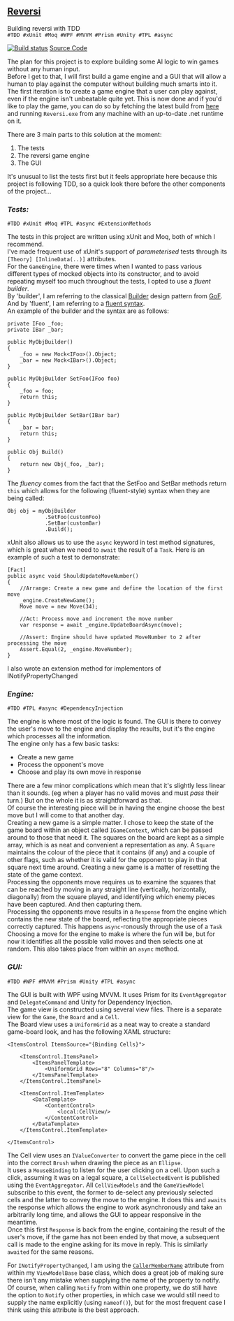 ## [Reversi](https://github.com/alan-conway/Reversi)
Building reversi with TDD  
`#TDD #xUnit #Moq #WPF #MVVM #Prism #Unity #TPL #async`

[![Build status](https://ci.appveyor.com/api/projects/status/7236icqvy63ponk9/branch/master?svg=true)](https://ci.appveyor.com/project/alan-conway/reversi/branch/master)      [Source Code](https://github.com/alan-conway/Reversi)

The plan for this project is to explore building some AI logic to win games without any human input.  
Before I get to that, I will first build a game engine and a GUI that will allow a human to play against the computer without building much smarts into it.  
The first iteration is to create a game engine that a user can play against, even if the engine isn't unbeatable quite yet. This is now done and if you'd like to play the game, you can do so by fetching the latest build from [here](https://ci.appveyor.com/api/projects/alan-conway/reversi/artifacts/Reversi.zip?branch=master&job=Configuration%3A+Release) and running `Reversi.exe` from any machine with an up-to-date .net runtime on it.

There are 3 main parts to this solution at the moment:  
1. The tests  
2. The reversi game engine  
3. The GUI  

It's unusual to list the tests first but it feels appropriate here because this project is following TDD, so a quick look there before the other components of the project...


### _Tests:_  
`#TDD #xUnit #Moq #TPL #async #ExtensionMethods`  

The tests in this project are written using xUnit and Moq, both of which I recommend.  
I've made frequent use of xUnit's support of _parameterised_ tests through its `[Theory] [InlineData(..)]` attributes.  
For the `GameEngine`, there were times when I wanted to pass various different types of mocked objects into its constructor, and to avoid repeating myself too much throughout the tests, I opted to use a _fluent builder_.  
By 'builder', I am referring to the classical [Builder](https://en.wikipedia.org/wiki/Builder_pattern) design pattern from [GoF](https://www.amazon.co.uk/dp/0201633612). And by 'fluent', I am referring to a [fluent syntax](https://en.wikipedia.org/wiki/Fluent_interface).  
An example of the builder and the syntax are as follows:  

```
private IFoo _foo;
private IBar _bar;

public MyObjBuilder()
{
	_foo = new Mock<IFoo>().Object;
	_bar = new Mock<IBar>().Object;
}

public MyObjBuilder SetFoo(IFoo foo)
{
	_foo = foo;
	return this;
}

public MyObjBuilder SetBar(IBar bar)
{
	_bar = bar;
	return this;
}

public Obj Build()
{
	return new Obj(_foo, _bar);
}
```

The _fluency_ comes from the fact that the SetFoo and SetBar methods return `this` which allows for the following (fluent-style) syntax when they are being called:

```
Obj obj = myObjBuilder
			.SetFoo(customFoo)
			.SetBar(customBar)
			.Build();
```

xUnit also allows us to use the `async` keyword in test method signatures, which is great when we need to `await` the result of a `Task`. Here is an example of such a test to demonstrate:

```
[Fact]
public async void ShouldUpdateMoveNumber()
{
	//Arrange: Create a new game and define the location of the first move
	_engine.CreateNewGame();
	Move move = new Move(34);

	//Act: Process move and increment the move number
	var response = await _engine.UpdateBoardAsync(move);

	//Assert: Engine should have updated MoveNumber to 2 after processing the move
	Assert.Equal(2, _engine.MoveNumber);
}
```

I also wrote an extension method for implementors of INotifyPropertyChanged


### _Engine:_  
`#TDD #TPL #async #DependencyInjection`  

The engine is where most of the logic is found. The GUI is there to convey the user's move to the engine and display the results, but it's the engine which processes all the information.  
The engine only has a few basic tasks:  
* Create a new game  
* Process the opponent's move  
* Choose and play its own move in response

There are a few minor complications which mean that it's slightly less linear than it sounds. (eg when a player has no valid moves and must _pass_ their turn.) But on the whole it is as straightforward as that.  
Of course the interesting piece will be in having the engine choose the best move but I will come to that another day.  
Creating a new game is a simple matter. I chose to keep the state of the game board within an object called `IGameContext`, which can be passed around to those that need it. The squares on the board are kept as a simple array, which is as neat and convenient a representation as any. A `Square` maintains the colour of the piece that it contains (if any) and a couple of other flags, such as whether it is valid for the opponent to play in that square next time around. Creating a new game is a matter of resetting the state of the game context.  
Processing the opponents move requires us to examine the squares that can be reached by moving in any straight line (vertically, horizontally, diagonally) from the square played, and identifying which enemy pieces have been captured. And then capturing them.  
Processing the opponents move results in a `Response` from the engine which contains the new state of the board, reflecting the appropriate pieces correctly captured. This happens `async`-ronously through the use of a `Task`  
Choosing a move for the engine to make is where the fun will be, but for now it identifies all the possible valid moves and then selects one at random. This also takes place from within an `async` method.   


### _GUI:_  
`#TDD #WPF #MVVM #Prism #Unity #TPL #async`  

The GUI is built with WPF using MVVM. It uses Prism for its `EventAggregator` and `DelegateCommand` and Unity for Dependency Injection.  
The game view is constructed using several view files. There is a separate view for the `Game`, the `Board` and a `Cell`.  
The Board view uses a `UniformGrid` as a neat way to create a standard game-board look, and has the following XAML structure:

```
<ItemsControl ItemsSource="{Binding Cells}">

	<ItemsControl.ItemsPanel>
		<ItemsPanelTemplate>
			<UniformGrid Rows="8" Columns="8"/>
		</ItemsPanelTemplate>
	</ItemsControl.ItemsPanel>

	<ItemsControl.ItemTemplate>
		<DataTemplate>
			<ContentControl>
				<local:CellView/>
			</ContentControl>
		</DataTemplate>
	</ItemsControl.ItemTemplate>

</ItemsControl>
```

The Cell view uses an `IValueConverter` to convert the game piece in the cell into the correct `Brush` when drawing the piece as an `Ellipse`.  
It uses a `MouseBinding` to listen for the user clicking on a cell. Upon such a click, assuming it was on a legal square, a `CellSelectedEvent` is published using the `EventAggregator`. All `CellViewModels` and the `GameViewModel` subscribe to this event, the former to de-select any previously selected cells and the latter to convey the move to the engine.
It does this and `awaits` the response which allows the engine to work asynchronously and take an arbitrarily long time, and allows the GUI to appear responsive in the meantime.  
Once this first `Response` is back from the engine, containing the result of the user's move, if the game has not been ended by that move, a subsequent call is made to the engine asking for its move in reply. This is similarly `awaited` for the same reasons.

For `INotifyPropertyChanged`, I am using the [`CallerMemberName`](https://msdn.microsoft.com/en-us/library/system.runtime.compilerservices.callermembernameattribute%28v=vs.110%29.aspx) attribute from within my `ViewModelBase` base class, which does a great job of making sure there isn't any mistake when supplying the name of the property to notify. Of course, when calling `Notify` from within one property, we do still have the option to `Notify` other properties, in which case we would still need to supply the name explicitly (using `nameof()`), but for the most frequent case I think using this attribute is the best approach.
